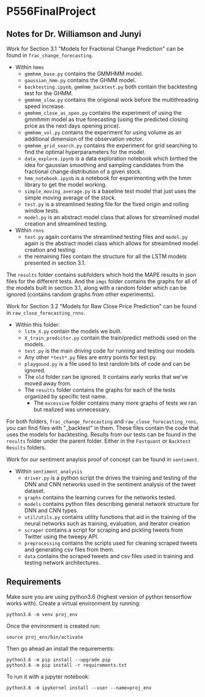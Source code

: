 # P556FinalProject

## Notes for Dr. Williamson and Junyi

Work for Section 3.1 "Models for Fractional Change Prediction" can be found in `frac_change_forecasting`.
- Within `hmms`
    - `gmmhmm_base.py` contains the GMMHMM model.
    - `gaussian_hmm.py` contains the GHMM model.
    - `backtesting.ipynb`,  `gmmhmm_backtest.py` both contain the backtesting test for the GHMM.
    - `gmmhmm_slow.py` contains the origional work before the multithreading speed increase.
    - `gmmhmm_close_as_open.py` contains the experiment of using the gmmhmm model as true forecasting (using the predicted closing price as the next days opening price).
    - `gmmhmm_vol.py` contains the experiment for using volume as an additional dimension of the observation vector.
    - `gmmhmm_grid_search.py` contains the experiment for grid searching to find the optimal hyperparameters for the model. 
    - `data_explore.ipynb` is a data exploration notebook which birthed the idea for gaussian smoothing and sampling candidates from the fractional change distribution of a given stock.
    - `hmm_notebook.ipynb` is a notebook for experimenting with the hmm library to get the model working.
    - `simple_moving_average.py` is a baseline test model that just uses the simple moving average of the stock.
    - `test.py` is a streamlined testing file for the fixed origin and rolling window tests.
    - `model.py` is an abstract model class that allows for streamlined model creation and streamlined testing.
- Within `rnns`
    - `test.py` again contains the streamlined testing files and `model.py` again is the abstract model class which allows for streamlined model creation and testing. 
    - the remaining files contain the structure for all the LSTM models presented in section 3.1.

The `results` folder contains subfolders which hold the MAPE results in json files for the different tests. And the `imgs` folder contains the graphs for all of the models built in section 3.1, along with a random folder which can be ignored (contains random graphs from other experiments).

Work for Section 3.2 "Models for Raw Close Price Prediction" can be found in `raw_close_forecasting_rnns`.  
  - Within this folder:  
    - `lstm_X.py` contain the models we built.  
    - `X_train_predictor.py` contain the train/predict methods used on the models.  
    - `test.py` is the main driving code for running and testing our models  
    - Any other `*test*.py` files are entry points for test.py.  
    - `playgound.py` is a file used to test random bits of code and can be ignored.  
    - The `old` folder can be ignored. It contains early works that we've moved away from.  
    - The `results` folder contains the graphs for each of the tests organized by specific test name.  
      - The `excessive` folder contains many more graphs of tests we ran but realized was unnecessary.  

For both folders, `frac_change_forecasting` and `raw_close_forecasting_rnns`, you can find files with "\_backtest" in them. These files contain the code that uses the models for backtesting. Results from our tests can be found in the `results` folder under the parent folder. Either in the `Fastquant` or `Backtest Results` folders.

Work for our sentiment anaylsis proof of concept can be found in `sentiment`.

* Within `sentiment_analysis`
  * `driver.py` is a python script the drives the training and testing of the DNN and CNN networks used in the sentiment analysis of the tweet dataset.
  * `graphs` contains the learning curves for the networks tested.
  * `models` contains python files describing general network structure for DNN and CNN types.
  * `util/utils.py` contains utility functions that aid in the training of the neural networks such as training, evaluation, and iterator creation
  * `scraper` contains a script for scraping and pickling tweets from Twitter using the tweepy API.
  * `preprocessing` contains the scripts used for cleaning scraped tweets and generating csv files from them.
  * `data` contains the scraped tweets and csv files used in training and testing network architectures.

## Requirements

Make sure you are using python3.6 (highest version of python tensorflow works with). Create a virtual environment by running:

```
python3.6 -m venv proj_env
```

Once the environment is created run:

```
source proj_env/bin/activate
```

Then go ahead an install the requirements:

```
python3.6 -m pip install --upgrade pip
python3.6 -m pip install -r requirements.txt
```

To run it with a jupyter notebook:

```
python3.6 -m ipykernel install --user --name=proj_env
```
